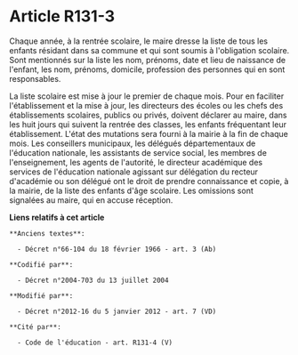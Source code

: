 # Article R131-3

Chaque année, à la rentrée scolaire, le maire dresse la liste de tous les enfants résidant dans sa commune et qui sont soumis
à l'obligation scolaire. Sont mentionnés sur la liste les nom, prénoms, date et lieu de naissance de l'enfant, les nom,
prénoms, domicile, profession des personnes qui en sont responsables. 

La liste scolaire est mise à jour le premier de chaque mois. Pour en faciliter l'établissement et la mise à jour, les
directeurs des écoles ou les chefs des établissements scolaires, publics ou privés, doivent déclarer au maire, dans les huit
jours qui suivent la rentrée des classes, les enfants fréquentant leur établissement. L'état des mutations sera fourni à la
mairie à la fin de chaque mois. Les conseillers municipaux, les délégués départementaux de l'éducation nationale, les
assistants de service social, les membres de l'enseignement, les agents de l'autorité,               le directeur académique
des services de l'éducation nationale agissant sur délégation du recteur d'académie ou son délégué ont le droit de prendre
connaissance et copie, à la mairie, de la liste des enfants d'âge scolaire. Les omissions sont signalées au maire, qui en
accuse réception.

**Liens relatifs à cet article**

	**Anciens textes**:

	  - Décret n°66-104 du 18 février 1966 - art. 3 (Ab)

	**Codifié par**:

	  - Décret n°2004-703 du 13 juillet 2004

	**Modifié par**:

	  - Décret n°2012-16 du 5 janvier 2012 - art. 7 (VD)

	**Cité par**:

	  - Code de l'éducation - art. R131-4 (V)
